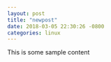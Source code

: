 ```yaml
---
layout: post
title: "newpost"
date: 2018-03-05 22:30:26 -0800
categories: linux
---
```


This is some sample content

